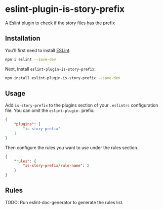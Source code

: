 # eslint-plugin-is-story-prefix

A Eslint plugin to check if the story files has the prefix

## Installation

You'll first need to install [ESLint](https://eslint.org/):

```sh
npm i eslint --save-dev
```

Next, install `eslint-plugin-is-story-prefix`:

```sh
npm install eslint-plugin-is-story-prefix --save-dev
```

## Usage

Add `is-story-prefix` to the plugins section of your `.eslintrc` configuration file. You can omit the `eslint-plugin-` prefix:

```json
{
    "plugins": [
        "is-story-prefix"
    ]
}
```


Then configure the rules you want to use under the rules section.

```json
{
    "rules": {
        "is-story-prefix/rule-name": 2
    }
}
```

## Rules

<!-- begin auto-generated rules list -->
TODO: Run eslint-doc-generator to generate the rules list.
<!-- end auto-generated rules list -->


